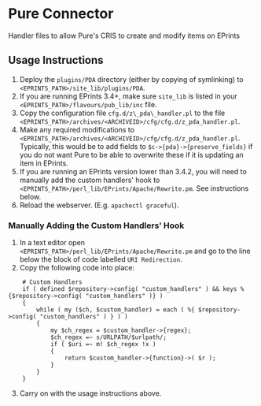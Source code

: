 # Pure Connector
Handler files to allow Pure's CRIS to create and modify items on EPrints

## Usage Instructions
1. Deploy the `plugins/PDA` directory (either by copying of symlinking) to `<EPRINTS_PATH>/site_lib/plugins/PDA`.
2. If you are running EPrints 3.4+, make sure `site_lib` is listed in your `<EPRINTS_PATH>/flavours/pub_lib/inc` file.
3. Copy the configuration file `cfg.d/z\_pda\_handler.pl` to the file `<EPRINTS_PATH>/archives/<ARCHIVEID>/cfg/cfg.d/z_pda_handler.pl`.
4. Make any required modifications to `<EPRINTS_PATH>/archives/<ARCHIVEID>/cfg/cfg.d/z_pda_handler.pl`.  Typically, this would be to add fields to `$c->{pda}->{preserve_fields}` if you  do not want Pure to be able to overwrite these if it is updating an item in EPrints.
5. If you are running an EPrints version lower than 3.4.2, you will need to manually add the custom handlers' hook to `<EPRINTS_PATH>/perl_lib/EPrints/Apache/Rewrite.pm`.  See instructions below.
6. Reload the webserver.  (E.g. `apachectl graceful`).

### Manually Adding the Custom Handlers' Hook 
1. In a text editor open `<EPRINTS_PATH>/perl_lib/EPrints/Apache/Rewrite.pm` and go to the line below the block of code labelled `URI Redirection`.
2. Copy the following code into place:
```
  	# Custom Handlers
	if ( defined $repository->config( "custom_handlers" ) && keys %{$repository->config( "custom_handlers" )} )
	{
		while ( my ($ch, $custom_handler) = each ( %{ $repository->config( "custom_handlers" ) } ) )
		{
			my $ch_regex = $custom_handler->{regex};
			$ch_regex =~ s/URLPATH/$urlpath/;
			if ( $uri =~ m! $ch_regex !x )
			{
				return $custom_handler->{function}->( $r );
			}
		}
	}
```
3. Carry on with the usage instructions above.
